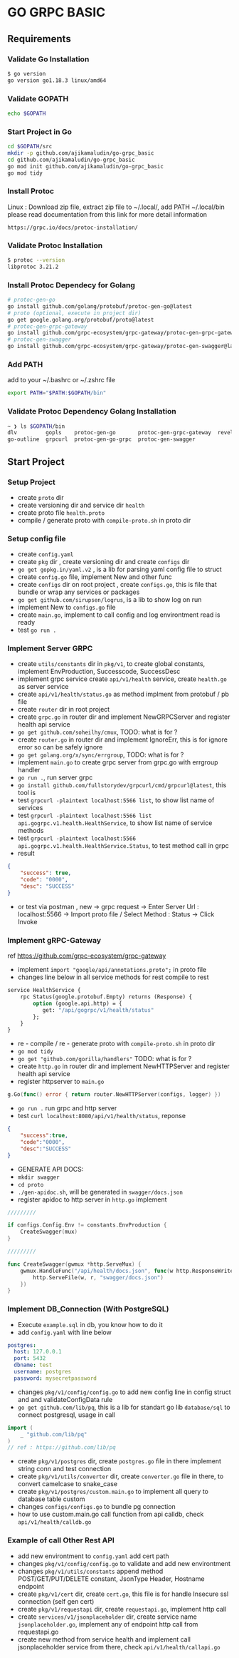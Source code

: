 # GO GRPC BASIC

## Requirements
### Validate Go Installation
```bash
$ go version
go version go1.18.3 linux/amd64
```

### Validate GOPATH
```bash
echo $GOPATH
```

### Start Project in Go
```bash
cd $GOPATH/src
mkdir -p github.com/ajikamaludin/go-grpc_basic 
cd github.com/ajikamaludin/go-grpc_basic 
go mod init github.com/ajikamaludin/go-grpc_basic
go mod tidy
```

### Install Protoc
Linux : Download zip file, extract zip file to ~/.local/, add PATH ~/.local/bin
please read documentation from this link for more detail information
```
https://grpc.io/docs/protoc-installation/
```

### Validate Protoc Installation
```bash
$ protoc --version
libprotoc 3.21.2
```

### Install Protoc Dependecy for Golang
```bash
# protoc-gen-go
go install github.com/golang/protobuf/protoc-gen-go@latest
# proto (optional, execute in project dir)
go get google.golang.org/protobuf/proto@latest
# protoc-gen-grpc-gateway
go install github.com/grpc-ecosystem/grpc-gateway/protoc-gen-grpc-gateway@latest
# protoc-gen-swagger
go install github.com/grpc-ecosystem/grpc-gateway/protoc-gen-swagger@latest
```

### Add PATH
add to your ~/.bashrc or ~/.zshrc file
```bash
export PATH="$PATH:$GOPATH/bin"
```
### Validate Protoc Dependency Golang Installation
```bash
~ ❯ ls $GOPATH/bin                                             
dlv         gopls    protoc-gen-go       protoc-gen-grpc-gateway  revel
go-outline  grpcurl  protoc-gen-go-grpc  protoc-gen-swagger
```

## Start Project
### Setup Project 
- create `proto` dir 
- create versioning dir and service dir `health`
- create proto file `health.proto`
- compile / generate proto with `compile-proto.sh` in proto dir

### Setup config file
- create `config.yaml`
- create `pkg` dir , create versioning dir and create `configs` dir
- `go get gopkg.in/yaml.v2` , is a lib for parsing yaml config file to struct
- create `config.go` file, implement New and other func
- create `configs` dir on root project , create `configs.go`, this is file that bundle or wrap any services or packages
- `go get github.com/sirupsen/logrus`, is a lib to show log on run
- implement New to `configs.go` file
- create `main.go`, implement to call config and log environtment read is ready
- test `go run .`

### Implement Server GRPC 
- create `utils/constants` dir in `pkg/v1`, to create global constants, implement EnvProduction, Successcode, SuccessDesc
- implement grpc service create `api/v1/health` service, create `health.go` as server service
- create `api/v1/health/status.go` as method implment from protobuf / pb file 
- create `router` dir in root project
- create `grpc.go` in router dir and implement NewGRPCServer and register health api service 
- `go get github.com/soheilhy/cmux`, TODO: what is for ?
- create `router.go` in router dir and implement IgnoreErr, this is for ignore error so can be safely ignore
- `go get golang.org/x/sync/errgroup`, TODO: what is for ?
- implement `main.go` to create grpc server from grpc.go with errgroup handler
- `go run .`, run server grpc
- `go install github.com/fullstorydev/grpcurl/cmd/grpcurl@latest`, this tool is 
- test `grpcurl -plaintext localhost:5566 list`, to show list name of services
- test `grpcurl -plaintext localhost:5566 list api.gogrpc.v1.health.HealthService`, to show list name of service methods
- test `grpcurl -plaintext localhost:5566 api.gogrpc.v1.health.HealthService.Status`, to test method call in grpc 
- result 
```json
{
    "success": true,
    "code": "0000",
    "desc": "SUCCESS"
}
``` 
- or test via postman , new -> grpc request -> Enter Server Url : localhost:5566 -> Import proto file / Select Method : Status -> Click Invoke

### Implement gRPC-Gateway
ref https://github.com/grpc-ecosystem/grpc-gateway
- implement `import "google/api/annotations.proto";` in proto file 
- changes line below in all service methods for rest compile to rest  
```proto
service HealthService {
    rpc Status(google.protobuf.Empty) returns (Response) {
        option (google.api.http) = {
           get: "/api/gogrpc/v1/health/status"
        };
    }
}
```
- re - compile / re - generate proto with `compile-proto.sh` in proto dir
- `go mod tidy`
- `go get "github.com/gorilla/handlers"` TODO: what is for ?
- create `http.go` in router dir and implement NewHTTPServer and register health api service 
- register httpserver to `main.go`
```go
g.Go(func() error { return router.NewHTTPServer(configs, logger) })
```
- `go run .` run grpc and http server
- test `curl localhost:8080/api/v1/health/status`, reponse
```json
{
    "success":true,
    "code":"0000",
    "desc":"SUCCESS"
}
```
- GENERATE API DOCS: 
- `mkdir swagger`
- `cd proto`
- `./gen-apidoc.sh`, will be generated in `swagger/docs.json`
- register apidoc to http server in `http.go` implement 
```go
/////////

if configs.Config.Env != constants.EnvProduction {
	CreateSwagger(mux)
}

/////////

func CreateSwagger(gwmux *http.ServeMux) {
	gwmux.HandleFunc("/api/health/docs.json", func(w http.ResponseWriter, r *http.Request) {
		http.ServeFile(w, r, "swagger/docs.json")
	})
}
```

### Implement DB_Connection (With PostgreSQL)
- Execute `example.sql` in db, you know how to do it
- add `config.yaml` with line below 
```yaml
postgres:
  host: 127.0.0.1
  port: 5432
  dbname: test
  username: postgres
  password: mysecretpassword
```
- changes `pkg/v1/config/config.go` to add new config line in config struct and and validateConfigData rule
- `go get github.com/lib/pq`, this is a lib for standart go lib `database/sql` to connect postgresql, usage in call
```go
import (
    _ "github.com/lib/pq"
)
// ref : https://github.com/lib/pq
```
- create `pkg/v1/postgres` dir, create `postgres.go` file in there implement string conn and test connection
- create `pkg/v1/utils/converter` dir, create `converter.go` file in there, to convert camelcase to snake_case
- create `pkg/v1/postgres/custom.main.go` to implement all query to database table custom
- changes `configs/configs.go` to bundle pg connection
- how to use custom.main.go call function from api calldb, check `api/v1/health/calldb.go`

### Example of call Other Rest API
- add new environtment to `config.yaml` add cert path
- changes `pkg/v1/config/config.go` to validate and add  new environtment 
- changes `pkg/v1/utils/constants` append method POST/GET/PUT/DELETE constant, JsonType Header, Hostname endpoint
- create `pkg/v1/cert` dir, create `cert.go`, this file is for handle Insecure ssl connection (self gen cert)
- create `pkg/v1/requestapi` dir, create `requestapi.go`, implement http call 
- create `services/v1/jsonplaceholder` dir, create service name `jsonplaceholder.go`, implement any of endpoint http call from requestapi.go
- create new method from service health and implement call jsonplaceholder service from there, check `api/v1/health/callapi.go`
